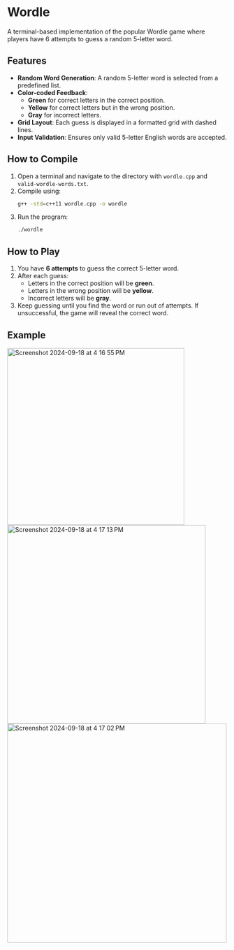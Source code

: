 # Wordle 

A terminal-based implementation of the popular Wordle game where players have 6 attempts to guess a random 5-letter word.

## Features

- **Random Word Generation**: A random 5-letter word is selected from a predefined list.
- **Color-coded Feedback**:
  - **Green** for correct letters in the correct position.
  - **Yellow** for correct letters but in the wrong position.
  - **Gray** for incorrect letters.
- **Grid Layout**: Each guess is displayed in a formatted grid with dashed lines.
- **Input Validation**: Ensures only valid 5-letter English words are accepted.

## How to Compile

1. Open a terminal and navigate to the directory with `wordle.cpp` and `valid-wordle-words.txt`.
2. Compile using:
    ```bash
    g++ -std=c++11 wordle.cpp -o wordle
    ```
3. Run the program:
    ```bash
    ./wordle
    ```

## How to Play

1. You have **6 attempts** to guess the correct 5-letter word.
2. After each guess:
   - Letters in the correct position will be **green**.
   - Letters in the wrong position will be **yellow**.
   - Incorrect letters will be **gray**.
3. Keep guessing until you find the word or run out of attempts. If unsuccessful, the game will reveal the correct word.

## Example
<img width="405" alt="Screenshot 2024-09-18 at 4 16 55 PM" src="https://github.com/user-attachments/assets/8d5fa0bd-c142-4b8d-86ca-5ea4cb562bf7">
<img width="454" alt="Screenshot 2024-09-18 at 4 17 13 PM" src="https://github.com/user-attachments/assets/3f8c7de0-fab8-42eb-ae68-7012f6c8542a">
<img width="502" alt="Screenshot 2024-09-18 at 4 17 02 PM" src="https://github.com/user-attachments/assets/45748605-4a0c-4d7c-9588-0d92ff2c888e">


